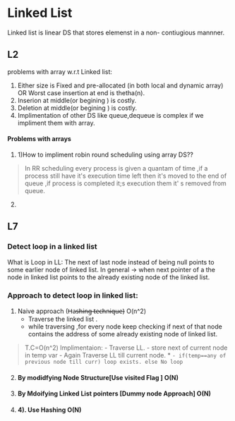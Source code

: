 # Linked List

Linked list is linear DS that stores elemenst in a non- contiugious  mannner.

## L2

 problems with array w.r.t Linked list:
 1.  Either size is Fixed and pre-allocated (in both local and dynamic array) OR  Worst case insertion at end is thetha(n).
 2. Inserion at middle(or begining ) is costly.
 3. Deletion at middle(or begining ) is costly.
 4. Implimentation of other DS like queue,dequeue is complex if we impliment them with array.
 
 #### Problems with arrays
 
 1. 1)How to impliment robin round scheduling using array DS??
 > In RR scheduling every process is given a quantam of time ,if  a process still have it's execution time left then it's moved to the end of queue ,if process is completed it;s execution them it' s removed from queue.
         
 2.         
 



## L7

### Detect loop in a linked list

What is Loop in LL: The next of last node instead of being null points to some earlier node of linked list.  In general -> when next pointer of a the node in linked list points to the already existing node of the linked list.


### Approach to detect loop in linked list:

1. Naive approach (H̶a̶s̶h̶i̶n̶g̶ ̶t̶e̶c̶h̶n̶i̶q̶u̶e̶) O(n^2)
   - Traverse the linked list .
   - while traversing ,for every node keep checking if next of that node contains the address of some already existing node of linked          list.
  > T.C=O(n^2)
     Implimentaion: - Traverse LL. 
                     - store next of current node in temp var
                    - Again Traverse LL till current node.
                     * ``` - if(temp==any of previous node till curr)
                              loop exists.
                       else
                        No loop
                        ```
                    
     
     
2.  #### By modidfying  Node Structure[Use visited Flag ]  O(N)
       


3. ####  By Mdoifying Linked List pointers [Dummy node Approach]  O(N)

4. #### 4). Use Hashing  O(N)
